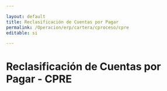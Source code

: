 ```yaml
---

layout: default
title: Reclasificación de Cuentas por Pagar
permalink: /Operacion/erp/cartera/cproceso/cpre
editable: si

---
```




# Reclasificación de Cuentas por Pagar - CPRE

















